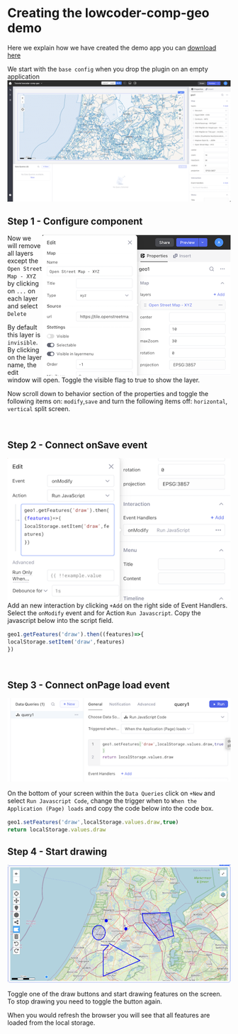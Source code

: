 # Creating the lowcoder-comp-geo demo

Here we explain how we have created the demo app you can
<a href='lowcoder-example/lowcoder-comp-geo.json' download="lowcoder-comp-geo.json"> download here</a>

We start with the `base config` when you drop the plugin on an empty application 
![Base Config](images/baseconfig.png)

## Step 1 - Configure component
<img align="right" src="images/tutorial-step1.png" >

Now we will remove all layers except the `Open Street Map - XYZ` by clicking on `...` on each layer and select `Delete`

By default this layer is `invisible`. By clicking on the layer name, the edit window will open. Toggle the visible flag to true to show the layer.

Now scroll down to behavior section of the properties and toggle the following items on: `modify`,`save` and turn the following items off: `horizontal`, `vertical` split screen.

<br clear="right"/>

## Step 2 - Connect onSave event
<img align="right" src="images/tutorial-step2.png" >

Add an new interaction by clicking `+Add` on the right side of Event Handlers. Select the `onModify` event and for Action `Run Javascript`. Copy the javascript below into the script field.

```js
geo1.getFeatures('draw').then((features)=>{
localStorage.setItem('draw',features) 
})
```
<br clear="right"/>

## Step 3 - Connect onPage load event
<img src="images/tutorial-step3.png" >

On the bottom of your screen within the `Data Queries` click on `+New` and select `Run Javascript Code`, change the trigger when to `When the Application (Page) loads` and copy the code below into the code box.

```js
geo1.setFeatures('draw',localStorage.values.draw,true)
return localStorage.values.draw
```

## Step 4 - Start drawing

<img src="images/tutorial-step4.png" >

Toggle one of the draw buttons and start drawing features on the screen. To stop drawing you need to toggle the button again.

When you would refresh the browser you will see that all features are loaded from the local storage.